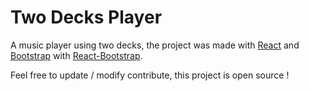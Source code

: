 # Two Decks Player

A music player using two decks, the project was made with [React](https://reactjs.org/ "React") and [Bootstrap](https://getbootstrap.com/ "Bootstrap") with [React-Bootstrap](https://react-bootstrap.github.io/ "React-Bootstrap").

Feel free to update / modify contribute, this project is open source !
